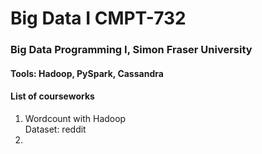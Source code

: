 # Big Data I CMPT-732
### Big Data Programming I, Simon Fraser University
#### Tools: Hadoop, PySpark, Cassandra

#### List of courseworks
1. Wordcount with Hadoop\
Dataset: reddit
2.
